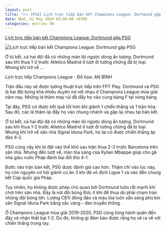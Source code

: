 ```yaml
---
layout: post
title: "🔥🔥 [PSG] Lịch trực tiếp bán kết Champions League: Dortmund gặp PSG"
date: Wed, 01 May 2024 03:00:00 +0700
categories: entries VN
---
```

[Lịch trực tiếp bán kết Champions League: Dortmund gặp PSG](https://tuoitre.vn/lich-truc-tiep-ban-ket-champions-league-dortmund-gap-psg-20240501044520142.htm)

![Lịch trực tiếp bán kết Champions League: Dortmund gặp PSG](https://cdn1.tuoitre.vn/zoom/600_315/471584752817336320/2024/5/1/champions-league-dortmund-psg-17145134333642104286195-0-0-1047-2000-crop-171451344747662157653.jpg)

Ở tứ kết, cả hai đội đã có những màn lội ngược dòng ấn tượng. Dortmund sau khi thua 1-2 trước Atletico Madrid ở lượt đi tưởng chừng đã bị loại. Nhưng khi trở về ...

Lịch trực tiếp Champions League - Đồ họa: AN BÌNH

Trận đấu này sẽ được tường thuật trực tiếp trên FPT Play. Dortmund và PSG là hai đội bóng khá nhiều duyên nợ với nhau ở Champions League mùa giải năm nay. Những lá thăm may rủi đã đẩy họ vào cùng bảng F tại vòng bảng.

Tại đây, PSG có được kết quả tốt hơn khi giành 1 chiến thắng và 1 trận hòa. Sau đó, các lá thăm lại đẩy họ vào chung nhánh và gặp lại nhau tại bán kết.

Ở tứ kết, cả hai đội đã có những màn lội ngược dòng ấn tượng. Dortmund sau khi thua 1-2 trước Atletico Madrid ở lượt đi tưởng chừng đã bị loại. Nhưng khi trở về sân nhà Signal Iduna Park, họ lại có được chiến thắng áp đảo 4-2.

PSG cũng vậy khi bị đặt vào thế khó sau trận thua 2-3 trước Barcelona trên sân nhà. Nhưng đến lượt về, màn tỏa sáng của Kylian Mbappe giúp cho gã nhà giàu nước Pháp đánh bại đối thủ 4-1.

Bước vào trận bán kết, PSG được đánh giá cao hơn. Thậm chí vào lúc này, họ còn nguyên cơ hội giành cú ăn 3 khi đã vô địch Ligue 1 và vào đến chung kết Cúp quốc gia Pháp.

Tuy nhiên, họ không được phép chủ quan bởi Dortmund luôn rất mạnh khi chơi trên sân nhà. Đây là nơi đội bóng Đức ít khi để thua dù phải chạm trán những đội bóng lớn. Lượng CĐV đông đảo và máu lửa luôn sẵn sàng phủ kín sân Signal Iduna Park bằng sắc vàng - đen truyền thống.

Ở Champions League mùa giải 2019-2020, PSG cũng từng hành quân đến đây và nhận thất bại 1-2. Do đó, không gì đảm bảo được rằng họ sẽ ra về với chiến thắng trong tay.

